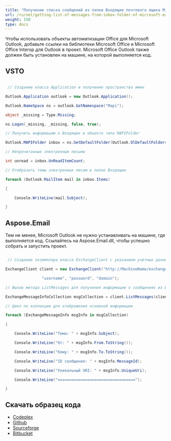 ```yaml
---
title: "Получение списка сообщений из папки Входящие почтового ящика Microsoft Exchange Server в Aspose.Email"
url: /ru/net/getting-list-of-messages-from-inbox-folder-of-microsoft-exchange-server-mailbox-in-aspose-email/
weight: 150
type: docs
---
```



Чтобы использовать объекты автоматизации Office для Microsoft Outlook, добавьте ссылки на библиотеки Microsoft Office и Microsoft Office Interop для Outlook в проект. Microsoft Office Outlook также должен быть установлен на машине, на которой выполняется код.
## **VSTO**
``` cs

 // Создание класса Application и получение пространства имен

Outlook.Application outlook = new Outlook.Application();

Outlook.NameSpace ns = outlook.GetNamespace("Mapi");

object _missing = Type.Missing;

ns.Logon(_missing, _missing, false, true);

// Получить информацию о Входящих в объекте типа MAPIFolder

Outlook.MAPIFolder inbox = ns.GetDefaultFolder(Outlook.OlDefaultFolders.olFolderInbox);

// Непрочитанные электронные письма

int unread = inbox.UnReadItemCount;

// Отобразить темы электронных писем в папке Входящие

foreach (Outlook.MailItem mail in inbox.Items)

{

	Console.WriteLine(mail.Subject);

}

```
## **Aspose.Email**
Тем не менее, Microsoft Outlook не нужно устанавливать на машине, где выполняется код. Ссылайтесь на Aspose.Email.dll, чтобы успешно собрать и запустить проект.

``` cs

 // Создание экземпляра класса ExchangeClient с указанием учетных данных

ExchangeClient client = new ExchangeClient("http://MachineName/exchange/Username",

				"username", "password", "domain");

// Вызов метода ListMessages для получения информации о сообщениях из Входящих

ExchangeMessageInfoCollection msgCollection = client.ListMessages(client.MailboxInfo.InboxUri);

// Цикл по коллекции для отображения основной информации

foreach (ExchangeMessageInfo msgInfo in msgCollection)

{

	Console.WriteLine("Тема: " + msgInfo.Subject);

	Console.WriteLine("От: " + msgInfo.From.ToString());

	Console.WriteLine("Кому: " + msgInfo.To.ToString());

	Console.WriteLine("ID сообщения: " + msgInfo.MessageId);

	Console.WriteLine("Уникальный URI: " + msgInfo.UniqueUri);

	Console.WriteLine("==================================");

}

```
## **Скачать образец кода**
- [Codeplex](https://asposevsto.codeplex.com/downloads/get/772942)
- [Github](https://github.com/aspose-email/Aspose.Email-for-.NET/releases/download/AsposeEmailVsVSTOv1.1/Getting.List.of.Messages.from.Inbox.of.Microsoft.Mailbox.Aspose.Email.zip)
- [Sourceforge](https://sourceforge.net/projects/asposevsto/files/Aspose.Email%20Vs%20VSTO%20Outlook/Getting%20List%20of%20Messages%20from%20Inbox%20of%20Microsoft%20Mailbox%20\(Aspose.Email\).zip/download)
- [Bitbucket](https://bitbucket.org/asposemarketplace/aspose-for-vsto/downloads/Getting%20List%20of%20Messages%20from%20Inbox%20of%20Microsoft%20Mailbox%20\(Aspose.Email\).zip)